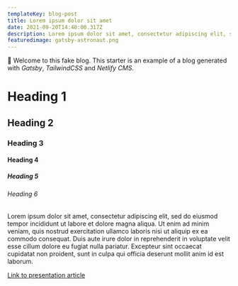 ```yaml
---
templateKey: blog-post
title: Lorem ipsum dolor sit amet
date: 2021-09-20T14:40:00.317Z
description: Lorem ipsum dolor sit amet, consectetur adipiscing elit, sed do eiusmod tempor incididunt ut labore et dolore magna aliqua. Ut enim ad minim veniam, quis nostrud exercitation ullamco laboris nisi ut aliquip ex ea commodo consequat.
featuredimage: gatsby-astronaut.png
---
```


👋 Welcome to this fake blog. This starter is an example of a blog generated with *Gatsby*, *TailwindCSS* and *Netlify CMS*.

# Heading 1
## Heading 2
### Heading 3
#### Heading 4
##### Heading 5
###### Heading 6

Lorem ipsum dolor sit amet, consectetur adipiscing elit, sed do eiusmod tempor incididunt ut labore et dolore magna aliqua. Ut enim ad minim veniam, quis nostrud exercitation ullamco laboris nisi ut aliquip ex ea commodo consequat. Duis aute irure dolor in reprehenderit in voluptate velit esse cillum dolore eu fugiat nulla pariatur. Excepteur sint occaecat cupidatat non proident, sunt in culpa qui officia deserunt mollit anim id est laborum.

[Link to presentation article](https://www.emmanuelgautier.com/blog/gatsby-starter-netlify-tailwind)
